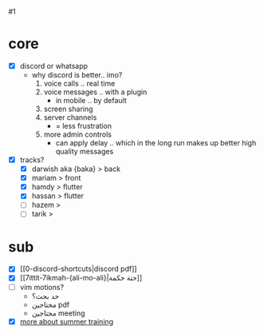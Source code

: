 #1
# core
- [x] discord or whatsapp
	- why discord is better.. imo?
		1. voice calls .. real time
		2. voice messages .. with a plugin
			- in mobile .. by default
		3. screen sharing
		4. server channels
			- = less frustration
		5. more admin controls
			- can apply delay .. which in the long run makes up better high quality messages
- [x] tracks?
	- [x] darwish aka {baka} > back
	- [x] mariam > front
	- [x] hamdy > flutter
	- [x] hassan > flutter
	- [ ] hazem > 
	- [ ] tarik > 
# sub
- [x] [[0-discord-shortcuts|discord pdf]]
- [x] [[7ittit-7ikmah-{ali-mo-ali}|حتة حكمة]]
- [ ] vim motions?
	- حد بحث؟
	- محتاجين pdf
	- محتاجين meeting
- [x] [more about summer training](https://www.facebook.com/groups/4263101830426048/permalink/6316938321709045/?mibextid=rS40aB7S9Ucbxw6v)